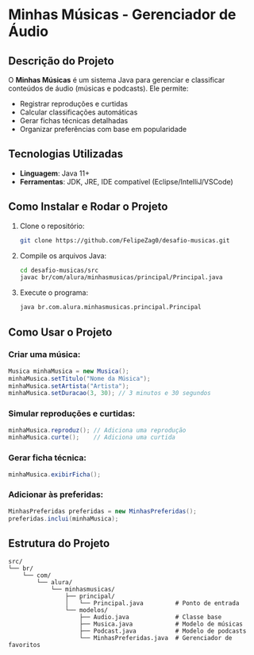 # Minhas Músicas - Gerenciador de Áudio

## Descrição do Projeto
O **Minhas Músicas** é um sistema Java para gerenciar e classificar conteúdos de áudio (músicas e podcasts). Ele permite:
- Registrar reproduções e curtidas
- Calcular classificações automáticas
- Gerar fichas técnicas detalhadas
- Organizar preferências com base em popularidade

## Tecnologias Utilizadas
- **Linguagem**: Java 11+
- **Ferramentas**: JDK, JRE, IDE compatível (Eclipse/IntelliJ/VSCode)

## Como Instalar e Rodar o Projeto
1. Clone o repositório:
   ```bash
   git clone https://github.com/FelipeZag0/desafio-musicas.git
   ```
2. Compile os arquivos Java:
   ```bash
   cd desafio-musicas/src
   javac br/com/alura/minhasmusicas/principal/Principal.java
   ```
3. Execute o programa:
   ```bash
   java br.com.alura.minhasmusicas.principal.Principal
   ```

## Como Usar o Projeto
### Criar uma música:
```java
Musica minhaMusica = new Musica();
minhaMusica.setTitulo("Nome da Música");
minhaMusica.setArtista("Artista");
minhaMusica.setDuracao(3, 30); // 3 minutos e 30 segundos
```

### Simular reproduções e curtidas:
```java
minhaMusica.reproduz(); // Adiciona uma reprodução
minhaMusica.curte();    // Adiciona uma curtida
```

### Gerar ficha técnica:
```java
minhaMusica.exibirFicha();
```

### Adicionar às preferidas:
```java
MinhasPreferidas preferidas = new MinhasPreferidas();
preferidas.inclui(minhaMusica);
```

## Estrutura do Projeto
```
src/
└── br/
    └── com/
        └── alura/
            └── minhasmusicas/
                ├── principal/
                │   └── Principal.java         # Ponto de entrada
                └── modelos/
                    ├── Audio.java             # Classe base
                    ├── Musica.java            # Modelo de músicas
                    ├── Podcast.java           # Modelo de podcasts
                    └── MinhasPreferidas.java  # Gerenciador de favoritos
```